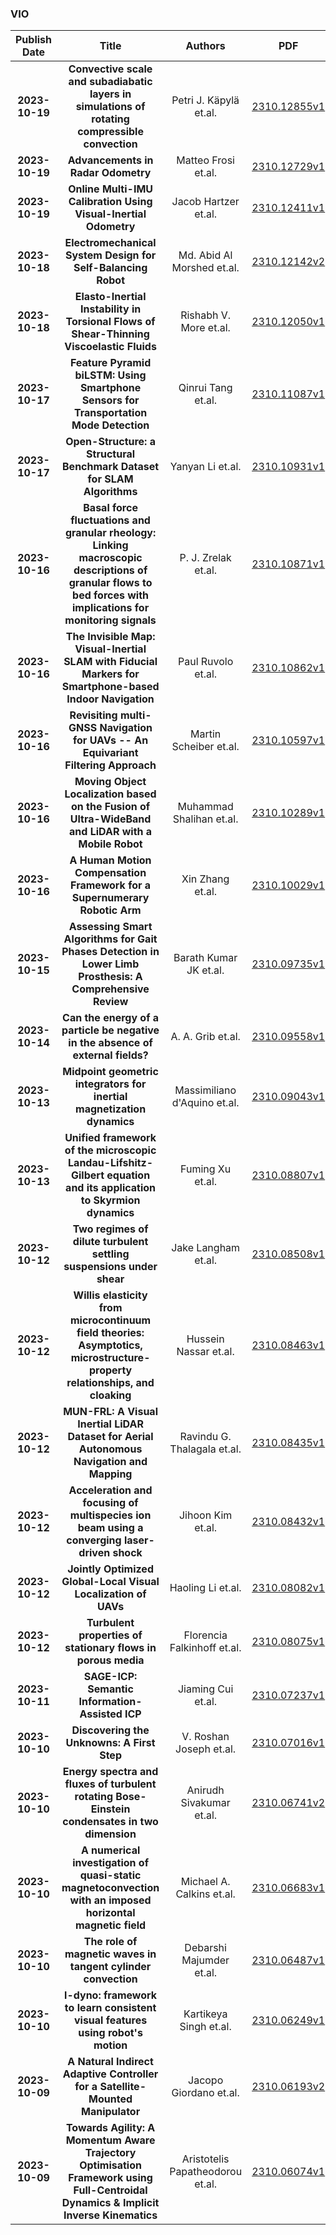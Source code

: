 
### VIO
|Publish Date|Title|Authors|PDF|Code|
| :---: | :---: | :---: | :---: | :---: |
|**2023-10-19**|**Convective scale and subadiabatic layers in simulations of rotating compressible convection**|Petri J. Käpylä et.al.|[2310.12855v1](http://arxiv.org/abs/2310.12855v1)|null|
|**2023-10-19**|**Advancements in Radar Odometry**|Matteo Frosi et.al.|[2310.12729v1](http://arxiv.org/abs/2310.12729v1)|null|
|**2023-10-19**|**Online Multi-IMU Calibration Using Visual-Inertial Odometry**|Jacob Hartzer et.al.|[2310.12411v1](http://arxiv.org/abs/2310.12411v1)|[link](https://github.com/unmannedlab/ekf-cal)|
|**2023-10-18**|**Electromechanical System Design for Self-Balancing Robot**|Md. Abid Al Morshed et.al.|[2310.12142v2](http://arxiv.org/abs/2310.12142v2)|null|
|**2023-10-18**|**Elasto-Inertial Instability in Torsional Flows of Shear-Thinning Viscoelastic Fluids**|Rishabh V. More et.al.|[2310.12050v1](http://arxiv.org/abs/2310.12050v1)|null|
|**2023-10-17**|**Feature Pyramid biLSTM: Using Smartphone Sensors for Transportation Mode Detection**|Qinrui Tang et.al.|[2310.11087v1](http://arxiv.org/abs/2310.11087v1)|null|
|**2023-10-17**|**Open-Structure: a Structural Benchmark Dataset for SLAM Algorithms**|Yanyan Li et.al.|[2310.10931v1](http://arxiv.org/abs/2310.10931v1)|[link](https://github.com/yanyan-li/open-structure)|
|**2023-10-16**|**Basal force fluctuations and granular rheology: Linking macroscopic descriptions of granular flows to bed forces with implications for monitoring signals**|P. J. Zrelak et.al.|[2310.10871v1](http://arxiv.org/abs/2310.10871v1)|null|
|**2023-10-16**|**The Invisible Map: Visual-Inertial SLAM with Fiducial Markers for Smartphone-based Indoor Navigation**|Paul Ruvolo et.al.|[2310.10862v1](http://arxiv.org/abs/2310.10862v1)|null|
|**2023-10-16**|**Revisiting multi-GNSS Navigation for UAVs -- An Equivariant Filtering Approach**|Martin Scheiber et.al.|[2310.10597v1](http://arxiv.org/abs/2310.10597v1)|null|
|**2023-10-16**|**Moving Object Localization based on the Fusion of Ultra-WideBand and LiDAR with a Mobile Robot**|Muhammad Shalihan et.al.|[2310.10289v1](http://arxiv.org/abs/2310.10289v1)|null|
|**2023-10-16**|**A Human Motion Compensation Framework for a Supernumerary Robotic Arm**|Xin Zhang et.al.|[2310.10029v1](http://arxiv.org/abs/2310.10029v1)|null|
|**2023-10-15**|**Assessing Smart Algorithms for Gait Phases Detection in Lower Limb Prosthesis: A Comprehensive Review**|Barath Kumar JK et.al.|[2310.09735v1](http://arxiv.org/abs/2310.09735v1)|null|
|**2023-10-14**|**Can the energy of a particle be negative in the absence of external fields?**|A. A. Grib et.al.|[2310.09558v1](http://arxiv.org/abs/2310.09558v1)|null|
|**2023-10-13**|**Midpoint geometric integrators for inertial magnetization dynamics**|Massimiliano d'Aquino et.al.|[2310.09043v1](http://arxiv.org/abs/2310.09043v1)|null|
|**2023-10-13**|**Unified framework of the microscopic Landau-Lifshitz-Gilbert equation and its application to Skyrmion dynamics**|Fuming Xu et.al.|[2310.08807v1](http://arxiv.org/abs/2310.08807v1)|null|
|**2023-10-12**|**Two regimes of dilute turbulent settling suspensions under shear**|Jake Langham et.al.|[2310.08508v1](http://arxiv.org/abs/2310.08508v1)|null|
|**2023-10-12**|**Willis elasticity from microcontinuum field theories: Asymptotics, microstructure-property relationships, and cloaking**|Hussein Nassar et.al.|[2310.08463v1](http://arxiv.org/abs/2310.08463v1)|[link](https://github.com/nassarh/trussx)|
|**2023-10-12**|**MUN-FRL: A Visual Inertial LiDAR Dataset for Aerial Autonomous Navigation and Mapping**|Ravindu G. Thalagala et.al.|[2310.08435v1](http://arxiv.org/abs/2310.08435v1)|null|
|**2023-10-12**|**Acceleration and focusing of multispecies ion beam using a converging laser-driven shock**|Jihoon Kim et.al.|[2310.08432v1](http://arxiv.org/abs/2310.08432v1)|null|
|**2023-10-12**|**Jointly Optimized Global-Local Visual Localization of UAVs**|Haoling Li et.al.|[2310.08082v1](http://arxiv.org/abs/2310.08082v1)|null|
|**2023-10-12**|**Turbulent properties of stationary flows in porous media**|Florencia Falkinhoff et.al.|[2310.08075v1](http://arxiv.org/abs/2310.08075v1)|null|
|**2023-10-11**|**SAGE-ICP: Semantic Information-Assisted ICP**|Jiaming Cui et.al.|[2310.07237v1](http://arxiv.org/abs/2310.07237v1)|null|
|**2023-10-10**|**Discovering the Unknowns: A First Step**|V. Roshan Joseph et.al.|[2310.07016v1](http://arxiv.org/abs/2310.07016v1)|null|
|**2023-10-10**|**Energy spectra and fluxes of turbulent rotating Bose-Einstein condensates in two dimension**|Anirudh Sivakumar et.al.|[2310.06741v2](http://arxiv.org/abs/2310.06741v2)|null|
|**2023-10-10**|**A numerical investigation of quasi-static magnetoconvection with an imposed horizontal magnetic field**|Michael A. Calkins et.al.|[2310.06683v1](http://arxiv.org/abs/2310.06683v1)|null|
|**2023-10-10**|**The role of magnetic waves in tangent cylinder convection**|Debarshi Majumder et.al.|[2310.06487v1](http://arxiv.org/abs/2310.06487v1)|null|
|**2023-10-10**|**l-dyno: framework to learn consistent visual features using robot's motion**|Kartikeya Singh et.al.|[2310.06249v1](http://arxiv.org/abs/2310.06249v1)|null|
|**2023-10-09**|**A Natural Indirect Adaptive Controller for a Satellite-Mounted Manipulator**|Jacopo Giordano et.al.|[2310.06193v2](http://arxiv.org/abs/2310.06193v2)|null|
|**2023-10-09**|**Towards Agility: A Momentum Aware Trajectory Optimisation Framework using Full-Centroidal Dynamics & Implicit Inverse Kinematics**|Aristotelis Papatheodorou et.al.|[2310.06074v1](http://arxiv.org/abs/2310.06074v1)|null|
